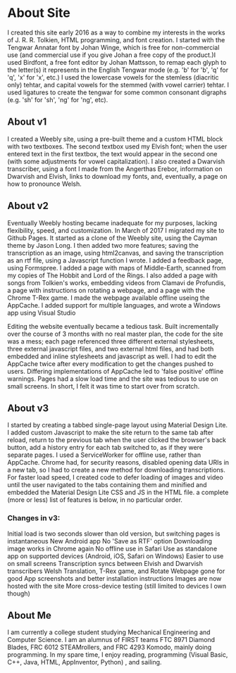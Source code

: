 # About Site

I created this site early 2016 as a way to combine my interests in the works of J. R. R. Tolkien, HTML programming, and font creation. I started with the Tengwar Annatar font by Johan Winge, which is free for non-commercial use (and commercial use if you give Johan a free copy of the product.)I used Birdfont, a free font editor by Johan Mattsson, to remap each glyph to the letter(s) it represents in the English Tengwar mode (e.g. 'b' for 'b', 'q' for 'q', 'x' for 'x', etc.) I used the lowercase vowels for the stemless (diacritic only) tehtar, and capital vowels for the stemmed (with vowel carrier) tehtar. I used ligatures to create the tengwar for some common consonant digraphs (e.g. 'sh' for 'sh', 'ng' for 'ng', etc).

## About v1

I created a Weebly site, using a pre-built theme and a custom HTML block with two textboxes. The second textbox used my Elvish font; when the user entered text in the first textbox, the text would appear in the second one (with some adjustments for vowel capitalization). I also created a Dwarvish transcriber, using a font I made from the Angerthas Erebor, information on Dwarvish and Elvish, links to download my fonts, and, eventually, a page on how to pronounce Welsh.

## About v2

Eventually Weebly hosting became inadequate for my purposes, lacking flexibility, speed, and customization. In March of 2017 I migrated my site to Github Pages. It started as a clone of the Weebly site, using the Cayman theme by Jason Long. I then added two more features; saving the transcription as an image, using html2canvas, and saving the transcription as an rtf file, using a Javascript function I wrote. I added a feedback page, using Formspree. I added a page with maps of Middle-Earth, scanned from my copies of The Hobbit and Lord of the Rings. I also added a page with songs from Tolkien's works, embedding videos from Clamavi de Profundis, a page with instructions on rotating a webpage, and a page with the Chrome T-Rex game. I made the webpage available offline useing the AppCache. I added support for multiple languages, and wrote a Windows app using Visual Studio

Editing the website eventually became a tedious task. Built incrementally over the course of 3 months with no real master plan, the code for the site was a mess; each page referenced three different external stylesheets, three external javascript files, and two external html files, and had both embedded and inline stylesheets and javascript as well. I had to edit the AppCache twice after every modification to get the changes pushed to users. Differing implementations of AppCache led to 'false positive' offline warnings. Pages had a slow load time and the site was tedious to use on small screens. In short, I felt it was time to start over from scratch.

## About v3

I started by creating a tabbed single-page layout using Material Design Lite. I added custom Javascript to make the site return to the same tab after reload, return to the previous tab when the user clicked the browser's back button, add a history entry for each tab switched to, as if they were separate pages. I used a ServiceWorker for offline use, rather than AppCache. Chrome had, for security reasons, disabled opening data URIs in a new tab, so I had to create a new method for downloading transcriptions. For faster load speed, I created code to defer loading of images and video until the user navigated to the tabs containing them and minified and embedded the Material Design Lite CSS and JS in the HTML file. a complete (more or less) list of features is below, in no particular order.

### Changes in v3:

Initial load is two seconds slower than old version, but switching pages is instantaneous
New Android app
No 'Save as RTF' option
Downloading image works in Chrome again
No offline use in Safari
Use as standalone app on supported devices (Android, iOS, Safari on Windows)
Easier to use on small screens
Transcription syncs between Elvish and Dwarvish transcribers
Welsh Translation, T-Rex game, and Rotate Webpage gone for good
App screenshots and better installation instructions
Images are now hosted with the site
More cross-device testing (still limited to devices I own though)

## About Me

I am currently a college student studying Mechanical Engineering and Computer Science. I am an alumnus of FIRST teams FTC 8971 Diamond Blades, FRC 6012 STEAMrollers, and FRC 4293 Komodo, mainly doing programming. In my spare time, I enjoy reading, programming (Visual Basic, C++, Java, HTML, AppInventor, Python) , and sailing.
